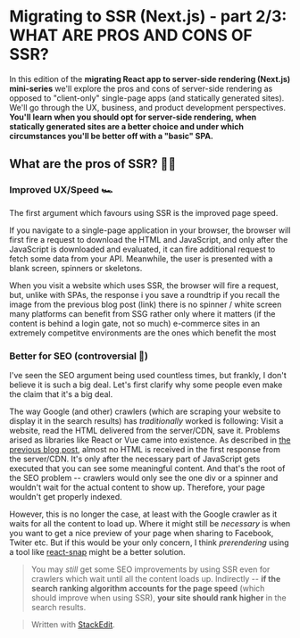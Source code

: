 # Migrating to SSR (Next.js) - part 2/3: WHAT ARE PROS AND CONS OF SSR?
In this edition of the **migrating React app to server-side rendering (Next.js) mini-series** we'll explore the pros and cons of server-side rendering as opposed to "client-only" single-page apps (and statically generated sites). We'll go through the UX, business, and product development perspectives. **You'll learn when you should opt for server-side rendering, when statically generated sites are a better choice and under which circumstances you'll be better off with a "basic" SPA.**

## What are the pros of SSR? 👍🏽
### Improved UX/Speed 🏎
The first argument which favours using SSR is the improved page speed. 

If you navigate to a single-page application in your browser, the browser will first fire a request to download the HTML and JavaScript, and only after the JavaScript is downloaded and evaluated, it can fire additional request to fetch some data from your API. Meanwhile, the user is presented with a blank screen, spinners or skeletons. 

When you visit a website which uses SSR, the browser will fire a request, but, unlike with SPAs, the response i
you save a roundtrip if you recall the image from the previous blog post (link)
there is no spinner / white screen
many platforms can benefit from SSG rather
only where it matters (if the content is behind a login gate, not so much)
e-commerce sites in an extremely competitve environments are the ones which benefit the most

### Better for SEO (controversial 🧐)
I've seen the SEO argument being used countless times, but frankly, I don't believe it is such a big deal. Let's first clarify why some people even make the claim that it's a big deal.

The way Google (and other) crawlers (which are scraping your website to display it in the search results) has *traditionally* worked is following: Visit a website, read the HTML delivered from the server/CDN, save it. Problems arised as libraries like React or Vue came into existence. As described in [the previous blog post](https://dev.to/tomdohnal/migrating-to-ssr-next-js-part-1-3-what-is-ssr-and-how-it-differs-from-other-approaches-50fa), almost no HTML is received in the first response from the server/CDN. It's only after the necessary part of JavaScript gets executed that you can see some meaningful content. And that's the root of the SEO problem -- crawlers would only see the one div or a spinner and wouldn't wait for the actual content to show up. Therefore, your page wouldn't get properly indexed.

However, this is no longer the case, at least with the Google crawler as it waits for all the content to load up. Where it might still be *necessary* is when you want to get a nice preview of your page when sharing to Facebook, Twiter etc. But if this would be your only concern, I think *prerendering* using a tool like [react-snap](https://github.com/stereobooster/react-snap) might be a better solution.
> You may *still* get some SEO improvements by using SSR even for crawlers which wait until all the content loads up. Indirectly -- **if the search ranking algorithm accounts for the page speed** (which should improve when using SSR), **your site should rank higher** in the search results.

> Written with [StackEdit](https://stackedit.io/).
<!--stackedit_data:
eyJoaXN0b3J5IjpbMTkxNzkyNzQzNCwtMTIzMzUzNDEzOSwxMz
U3OTQ2NjQ5XX0=
-->